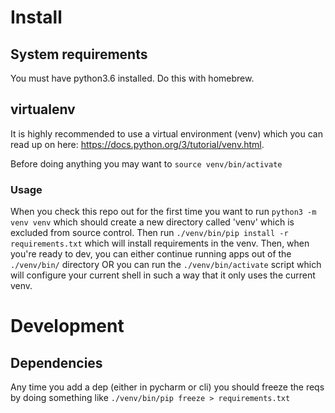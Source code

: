 # Install
## System requirements
You must have python3.6 installed. Do this with homebrew.

## virtualenv
It is highly recommended to use a virtual environment (venv) which you can read
up on here: https://docs.python.org/3/tutorial/venv.html.

Before doing anything you may want to `source venv/bin/activate`

### Usage
When you check this repo out for the first time you want to run
`python3 -m venv venv` which should create a new directory called 'venv' which
is excluded from source control. Then run
`./venv/bin/pip install -r requirements.txt` which will install requirements in
the venv. Then, when you're ready to dev, you can either continue running apps
out of the `./venv/bin/` directory OR you can run the `./venv/bin/activate`
script which will configure your current shell in such a way that it only uses
the current venv.

# Development
## Dependencies
Any time you add a dep (either in pycharm or cli) you should freeze the reqs
by doing something like `./venv/bin/pip freeze > requirements.txt`
